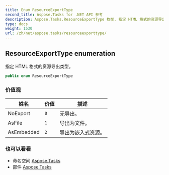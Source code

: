 ```yaml
---
title: Enum ResourceExportType
second_title: Aspose.Tasks for .NET API 参考
description: Aspose.Tasks.ResourceExportType 枚举. 指定 HTML 格式的资源导出类型
type: docs
weight: 1530
url: /zh/net/aspose.tasks/resourceexporttype/
---
```

## ResourceExportType enumeration

指定 HTML 格式的资源导出类型。

```csharp
public enum ResourceExportType
```

### 价值观

| 姓名 | 价值 | 描述 |
| --- | --- | --- |
| NoExport | `0` | 无导出。 |
| AsFile | `1` | 导出为文件。 |
| AsEmbedded | `2` | 导出为嵌入式资源。 |

### 也可以看看

* 命名空间 [Aspose.Tasks](../../aspose.tasks/)
* 部件 [Aspose.Tasks](../../)


